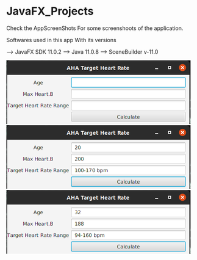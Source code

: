 # JavaFX_Projects

Check the AppScreenShots For some screenshoots of the application.

Softwares used in this app With its versions

--> JavaFX SDK 11.0.2
--> Java 11.0.8 
--> SceneBuilder v-11.0

![alt text](ScreenShots/01.png?raw=true "01") ![alt text](ScreenShots/02.png?raw=true "02") ![alt text](ScreenShots/03.png?raw=true "03")
